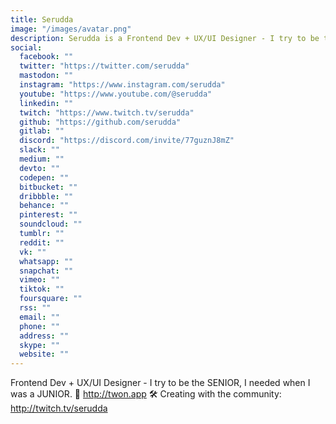 ```yaml
---
title: Serudda
image: "/images/avatar.png"
description: Serudda is a Frontend Dev + UX/UI Designer - I try to be the SENIOR, I needed when I was a JUNIOR.
social:
  facebook: ""
  twitter: "https://twitter.com/serudda"
  mastodon: ""
  instagram: "https://www.instagram.com/serudda"
  youtube: "https://www.youtube.com/@serudda"
  linkedin: ""
  twitch: "https://www.twitch.tv/serudda"
  github: "https://github.com/serudda"
  gitlab: ""
  discord: "https://discord.com/invite/77guznJ8mZ"
  slack: ""
  medium: ""
  devto: ""
  codepen: ""
  bitbucket: ""
  dribbble: ""
  behance: ""
  pinterest: ""
  soundcloud: ""
  tumblr: ""
  reddit: ""
  vk: ""
  whatsapp: ""
  snapchat: ""
  vimeo: ""
  tiktok: ""
  foursquare: ""
  rss: ""
  email: ""
  phone: ""
  address: ""
  skype: ""
  website: ""
---
```


Frontend Dev + UX/UI Designer - I try to be the SENIOR, I needed when I was a JUNIOR. 🤖 http://twon.app
🛠️ Creating with the community: http://twitch.tv/serudda
